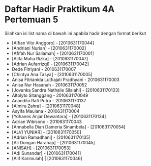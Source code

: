 # Daftar Hadir Praktikum 4A Pertemuan 5
Silahkan isi list nama di bawah ini apabila hadir dengan format berikut

- [Alfian Vito Anggoro] - [2010631170044]
- [Andriani Nurian] - [2010631170002]
- [Afifah Nur Sallamah] - [2010631170001]
- [Alifa Maha Rizka] - [2010631170047]
- [Adrian Aufarrizqi] - [2010631170042]
- Dede Fitriyani - 2010631170007
- [Chintya Ana Tasya] - [2010631170005]
- Anisa Fitrianida Lutfiajati Pradhyani - 2010631170003
- Anisa Nur Hasanah - 2010631170052
- [Jovanka Sandra Nathalie Silalahi] - [2010631170133]
- Altolyto Sitanggang - 2010631170049
- Anandito Rafi Putra - 2010631170137
- [Almira Zahra] - [2010631170048]
- Asyifa Maulana - 2010631170004
- [Yohanes Anjar Dewantara] - [2010631170134]
- Adrian Wibisono - 2010631170043
- [Annabella Dian Dameria Sinambela] - [2010631170054] 
- [ALVI YUNIAR] - [2010631170050]
- [Adrian Ramadhani] - [2010631170135]
- [Ali Dongan Harahap] - [2010631170045]
- [ANISAH] - [2010631170053]
- [Adi Sunandar] - [2010631170041]
- [Alif Karimulah] | [2010631170046]
